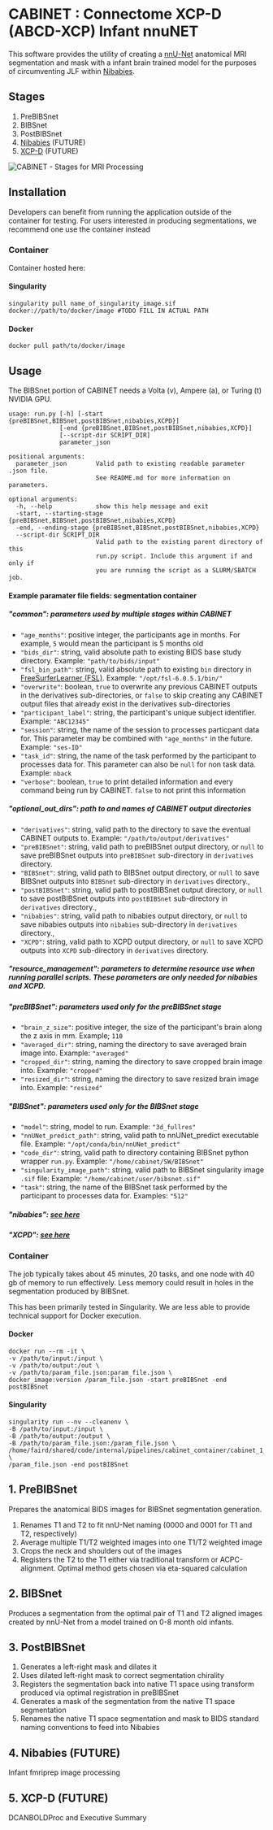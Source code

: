 # CABINET : Connectome XCP-D (ABCD-XCP) Infant nnuNET

This software provides the utility of creating a [nnU-Net](https://github.com/MIC-DKFZ/nnUNet) anatomical MRI segmentation and mask with a infant brain trained model for the purposes of circumventing JLF within [Nibabies](https://nibabies.readthedocs.io/en/latest/index.html). 

## Stages
1. PreBIBSnet
2. BIBSnet
3. PostBIBSnet
4. [Nibabies](https://nibabies.readthedocs.io/en/latest/index.html) (FUTURE)
5. [XCP-D](https://xcp-d.readthedocs.io/en/latest/) (FUTURE)

![CABINET - Stages for MRI Processing](https://user-images.githubusercontent.com/102316699/177638055-14894a92-9cb6-4a70-a649-71f61d47f3d6.png)

## Installation

Developers can benefit from running the application outside of the container for testing. For users interested in producing segmentations, we recommend one use the container instead

### Container

Container hosted here: 

#### Singularity

    singularity pull name_of_singularity_image.sif docker://path/to/docker/image #TODO FILL IN ACTUAL PATH

#### Docker

    docker pull path/to/docker/image


## Usage

The BIBSnet portion of CABINET needs a Volta (v), Ampere (a), or Turing (t) NVIDIA GPU.


    usage: run.py [-h] [-start {preBIBSnet,BIBSnet,postBIBSnet,nibabies,XCPD}]
                  [-end {preBIBSnet,BIBSnet,postBIBSnet,nibabies,XCPD}]
                  [--script-dir SCRIPT_DIR]
                  parameter_json

    positional arguments:
      parameter_json        Valid path to existing readable parameter .json file.
                            See README.md for more information on parameters.

    optional arguments:
      -h, --help            show this help message and exit
      -start, --starting-stage {preBIBSnet,BIBSnet,postBIBSnet,nibabies,XCPD}
      -end, --ending-stage {preBIBSnet,BIBSnet,postBIBSnet,nibabies,XCPD}
      --script-dir SCRIPT_DIR
                            Valid path to the existing parent directory of this
                            run.py script. Include this argument if and only if
                            you are running the script as a SLURM/SBATCH job.

#### Example paramater file fields: segmentation container
##### "common": parameters used by multiple stages within CABINET

- `"age_months"`: positive integer, the participants age in months. For example, `5` would mean the participant is 5 months old
- `"bids_dir"`: string, valid absolute path to existing BIDS base study directory. Example: `"path/to/bids/input"`
- `"fsl_bin_path"`: string, valid absolute path to existing `bin` directory in [FreeSurferLearner (FSL)](https://fsl.fmrib.ox.ac.uk/fsl/fslwiki/). Example: `"/opt/fsl-6.0.5.1/bin/"`
- `"overwrite"`: boolean, `true` to overwrite any previous CABINET outputs in the derivatives sub-directories, or `false` to skip creating any CABINET output files that already exist in the derivatives sub-directories 
- `"participant_label"`: string, the participant's unique subject identifier. Example: `"ABC12345"`
- `"session"`: string, the name of the session to processes particpant data for. This parameter may be combined with `"age_months"` in the future. Example: `"ses-ID"`
- `"task_id"`: string, the name of the task performed by the participant to processes data for. This parameter can also be `null` for non task data. Example: `nback`
- `"verbose"`: boolean, `true` to print detailed information and every command being run by CABINET. `false` to not print this information
   
##### "optional_out_dirs": path to and names of CABINET output directories 
- `"derivatives"`:  string, valid path to the directory to save the eventual CABINET outputs to. Example: `"/path/to/output/derivatives"`
- `"preBIBSnet"`: string, valid path to preBIBSnet output directory, or `null` to save preBIBSnet outputs into `preBIBSnet` sub-directory in `derivatives` directory. 
- `"BIBSnet"`: string, valid path to BIBSnet output directory, or `null` to save BIBSnet outputs into `BIBSnet` sub-directory in `derivatives` directory.,
- `"postBIBSnet"`: string, valid path to postBIBSnet output directory, or `null` to save postBIBSnet outputs into `postBIBSnet` sub-directory in `derivatives` directory.,
- `"nibabies"`: string, valid path to nibabies output directory, or `null` to save nibabies outputs into `nibabies` sub-directory in `derivatives` directory.,
- `"XCPD"`: string, valid path to XCPD output directory, or `null` to save XCPD outputs into `XCPD` sub-directory in `derivatives` directory.

##### "resource_management": parameters to determine resource use when running parallel scripts. These parameters are only needed for nibabies and XCPD.
        
##### "preBIBSnet": parameters used only for the preBIBSnet stage 
- `"brain_z_size"`: positive integer, the size of the participant's brain along the z axis in mm. Example; `110`
- `"averaged_dir"`: string, naming the directory to save averaged brain image into. Example: `"averaged"`
- `"cropped_dir"`: string, naming the directory to save cropped brain image into. Example: `"cropped"`
- `"resized_dir"`: string, naming the directory to save resized brain image into. Example: `"resized"`

##### "BIBSnet": parameters used only for the BIBSnet stage
- `"model"`: string, model to run. Example: `"3d_fullres"`
- `"nnUNet_predict_path"`: string, valid path to nnUNet_predict executable file. Example: `"/opt/conda/bin/nnUNet_predict"`
- `"code_dir"`: string, valid path to directory containing BIBSnet python wrapper `run.py`. Example: `"/home/cabinet/SW/BIBSnet"`
- `"singularity_image_path"`: string, valid path to BIBSnet singularity image `.sif` file: Example: `"/home/cabinet/user/bibsnet.sif"`
- `"task"`: string, the name of the BIBSnet task performed by the participant to processes data for. Examples: `"512"`

##### "nibabies": [see here](https://nibabies.readthedocs.io/en/latest/index.html)

##### "XCPD": [see here](https://xcp-d.readthedocs.io/en/latest/)


### Container

The job typically takes about 45 minutes, 20 tasks, and one node with 40 gb of memory to run effectively. Less memory could result in holes in the segmentation produced by BIBSnet.

This has been primarily tested in Singularity. We are less able to provide technical support for Docker execution.

#### Docker

    docker run --rm -it \
    -v /path/to/input:/input \
    -v /path/to/output:/out \
    -v /path/to/param_file.json:param_file.json \
    docker_image:version /param_file.json -start preBIBSnet -end postBIBSnet


#### Singularity

    singularity run --nv --cleanenv \
    -B /path/to/input:/input \
    -B /path/to/output:/output \
    -B /path/to/param_file.json:/param_file.json \
    /home/faird/shared/code/internal/pipelines/cabinet_container/cabinet_1_3_2.sif \
    /param_file.json -end postBIBSnet


## 1. PreBIBSnet

Prepares the anatomical BIDS images for BIBSnet segmentation generation.

1. Renames T1 and T2 to fit nnU-Net naming (0000 and 0001 for T1 and T2, respectively)
2. Average multiple T1/T2 weighted images into one T1/T2 weighted image
3. Crops the neck and shoulders out of the images
4. Registers the T2 to the T1 either via traditional transform or ACPC-alignment. Optimal method gets chosen via eta-squared calculation


## 2. BIBSnet

Produces a segmentation from the optimal pair of T1 and T2 aligned images created by nnU-Net from a model trained on 0-8 month old infants.

## 3. PostBIBSnet

1. Generates a left-right mask and dilates it
2. Uses dilated left-right mask to correct segmentation chirality
3. Registers the segmentation back into native T1 space using transform produced via optimal registration in preBIBSnet
4. Generates a mask of the segmentation from the native T1 space segmentation
5. Renames the native T1 space segmentation and mask to BIDS standard naming conventions to feed into Nibabies


## 4. Nibabies (FUTURE)

Infant fmriprep image processing

## 5. XCP-D (FUTURE)

DCANBOLDProc and Executive Summary

